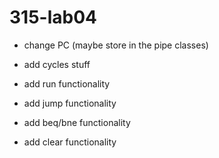 # 315-lab04

- change PC (maybe store in the pipe classes)
- add cycles stuff
- add run functionality

- add jump functionality
- add beq/bne functionality

- add clear functionality
